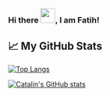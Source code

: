 ### Hi there <img src="https://raw.githubusercontent.com/MartinHeinz/MartinHeinz/master/wave.gif" width="30px">, I am Fatih!

## &#x1f4c8; My GitHub Stats

[![Top Langs](https://github-readme-stats.vercel.app/api/top-langs/?username=<ElAbdulRezak>&hide=java,html,css&theme=radical)](https://github.com/anuraghazra/github-readme-stats)

[![Catalin's GitHub stats](https://github-readme-stats.vercel.app/api?username=<ElAbdulRezak>&theme=radical)](https://github.com/ElAbdulRezak/github-readme-stats)
